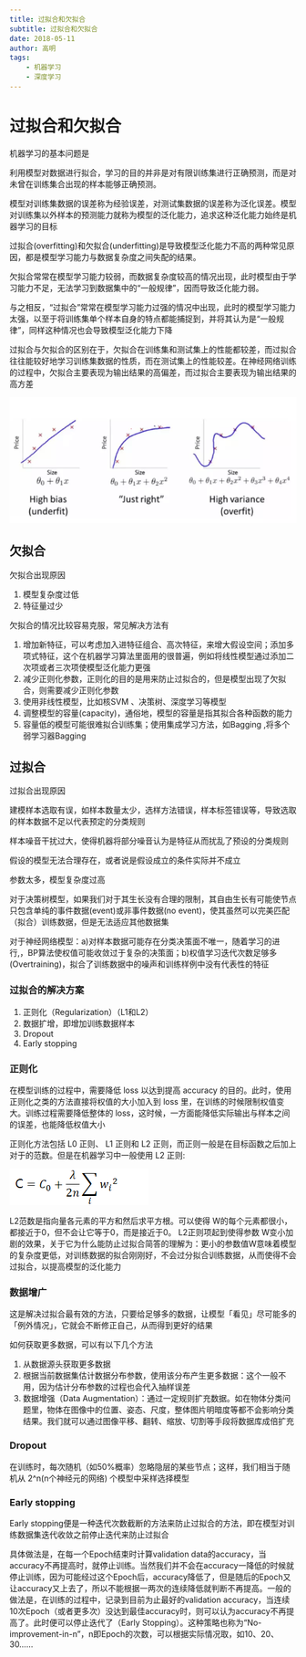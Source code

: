 ```yaml
---
title: 过拟合和欠拟合
subtitle: 过拟合和欠拟合
date: 2018-05-11
author: 高明
tags:
	- 机器学习
	- 深度学习
---
```




# 过拟合和欠拟合

机器学习的基本问题是

利用模型对数据进行拟合，学习的目的并非是对有限训练集进行正确预测，而是对未曾在训练集合出现的样本能够正确预测。

模型对训练集数据的误差称为经验误差，对测试集数据的误差称为泛化误差。模型对训练集以外样本的预测能力就称为模型的泛化能力，追求这种泛化能力始终是机器学习的目标

过拟合(overfitting)和欠拟合(underfitting)是导致模型泛化能力不高的两种常见原因，都是模型学习能力与数据复杂度之间失配的结果。

欠拟合常常在模型学习能力较弱，而数据复杂度较高的情况出现，此时模型由于学习能力不足，无法学习到数据集中的“一般规律”，因而导致泛化能力弱。

与之相反，“过拟合”常常在模型学习能力过强的情况中出现，此时的模型学习能力太强，以至于将训练集单个样本自身的特点都能捕捉到，并将其认为是“一般规律”，同样这种情况也会导致模型泛化能力下降

过拟合与欠拟合的区别在于，欠拟合在训练集和测试集上的性能都较差，而过拟合往往能较好地学习训练集数据的性质，而在测试集上的性能较差。在神经网络训练的过程中，欠拟合主要表现为输出结果的高偏差，而过拟合主要表现为输出结果的高方差

 

![8  90 +  High bias  (underfit)  2  "Just right"  00 + + 02 $2 + +  High variance  (overfit) ](过拟合和欠拟合/clip_image001.png)

 

## 欠拟合

欠拟合出现原因

1. 模型复杂度过低
2. 特征量过少

欠拟合的情况比较容易克服，常见解决方法有

1. 增加新特征，可以考虑加入进特征组合、高次特征，来增大假设空间；添加多项式特征，这个在机器学习算法里面用的很普遍，例如将线性模型通过添加二次项或者三次项使模型泛化能力更强
2. 减少正则化参数，正则化的目的是用来防止过拟合的，但是模型出现了欠拟合，则需要减少正则化参数
3. 使用非线性模型，比如核SVM 、决策树、深度学习等模型
4. 调整模型的容量(capacity)，通俗地，模型的容量是指其拟合各种函数的能力
5. 容量低的模型可能很难拟合训练集；使用集成学习方法，如Bagging ,将多个弱学习器Bagging

## 过拟合

过拟合出现原因

建模样本选取有误，如样本数量太少，选样方法错误，样本标签错误等，导致选取的样本数据不足以代表预定的分类规则

样本噪音干扰过大，使得机器将部分噪音认为是特征从而扰乱了预设的分类规则

假设的模型无法合理存在，或者说是假设成立的条件实际并不成立

参数太多，模型复杂度过高

对于决策树模型，如果我们对于其生长没有合理的限制，其自由生长有可能使节点只包含单纯的事件数据(event)或非事件数据(no event)，使其虽然可以完美匹配（拟合）训练数据，但是无法适应其他数据集

对于神经网络模型：a)对样本数据可能存在分类决策面不唯一，随着学习的进行,，BP算法使权值可能收敛过于复杂的决策面；b)权值学习迭代次数足够多(Overtraining)，拟合了训练数据中的噪声和训练样例中没有代表性的特征

### 过拟合的解决方案

1. 正则化（Regularization）（L1和L2）
2. 数据扩增，即增加训练数据样本
3. Dropout
4. Early stopping

### 正则化

在模型训练的过程中，需要降低 loss 以达到提高 accuracy 的目的。此时，使用正则化之类的方法直接将权值的大小加入到 loss 里，在训练的时候限制权值变大。训练过程需要降低整体的 loss，这时候，一方面能降低实际输出与样本之间的误差，也能降低权值大小

 

正则化方法包括 L0 正则、 L1 正则和 L2 正则，而正则一般是在目标函数之后加上对于的范数。但是在机器学习中一般使用 L2 正则:

![img](过拟合和欠拟合/clip_image002.png)

L2范数是指向量各元素的平方和然后求平方根。可以使得 W的每个元素都很小，都接近于0，但不会让它等于0，而是接近于0。 L2正则项起到使得参数 W变小加剧的效果，关于它为什么能防止过拟合简答的理解为：更小的参数值W意味着模型的复杂度更低，对训练数据的拟合刚刚好，不会过分拟合训练数据，从而使得不会过拟合，以提高模型的泛化能力

 

### 数据增广

这是解决过拟合最有效的方法，只要给足够多的数据，让模型「看见」尽可能多的「例外情况」，它就会不断修正自己，从而得到更好的结果

如何获取更多数据，可以有以下几个方法

 

1. 从数据源头获取更多数据
2. 根据当前数据集估计数据分布参数，使用该分布产生更多数据：这个一般不用，因为估计分布参数的过程也会代入抽样误差
3. 数据增强（Data Augmentation）：通过一定规则扩充数据。如在物体分类问题里，物体在图像中的位置、姿态、尺度，整体图片明暗度等都不会影响分类结果。我们就可以通过图像平移、翻转、缩放、切割等手段将数据库成倍扩充

### Dropout

在训练时，每次随机（如50%概率）忽略隐层的某些节点；这样，我们相当于随机从 2^n(n个神经元的网络) 个模型中采样选择模型

### Early stopping

Early stopping便是一种迭代次数截断的方法来防止过拟合的方法，即在模型对训练数据集迭代收敛之前停止迭代来防止过拟合

具体做法是，在每一个Epoch结束时计算validation data的accuracy，当accuracy不再提高时，就停止训练。当然我们并不会在accuracy一降低的时候就停止训练，因为可能经过这个Epoch后，accuracy降低了，但是随后的Epoch又让accuracy又上去了，所以不能根据一两次的连续降低就判断不再提高。一般的做法是，在训练的过程中，记录到目前为止最好的validation accuracy，当连续10次Epoch（或者更多次）没达到最佳accuracy时，则可以认为accuracy不再提高了。此时便可以停止迭代了（Early Stopping）。这种策略也称为“No-improvement-in-n”，n即Epoch的次数，可以根据实际情况取，如10、20、30……
